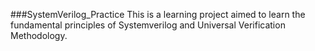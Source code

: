 ###SystemVerilog_Practice
This is a learning project aimed to learn the fundamental principles of Systemverilog and Universal Verification Methodology.
